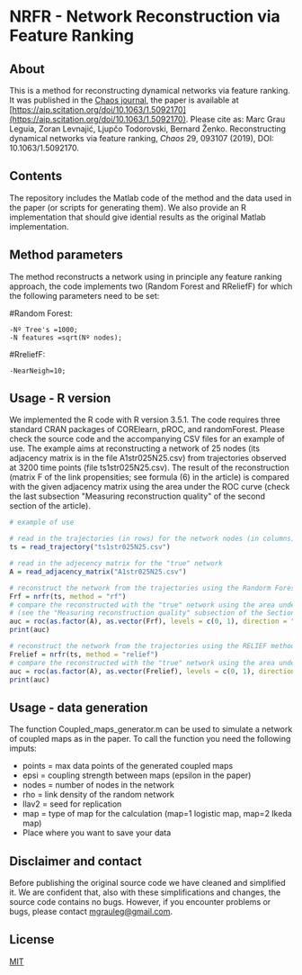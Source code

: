# NRFR - Network Reconstruction via Feature Ranking


## About

This is a method for reconstructing dynamical networks via feature ranking. It was published in the [Chaos journal](https://aip.scitation.org/journal/cha), the paper is available at [https://aip.scitation.org/doi/10.1063/1.5092170](https://aip.scitation.org/doi/10.1063/1.5092170). Please cite as: Marc Grau Leguia, Zoran Levnajić, Ljupčo Todorovski, Bernard Ženko. Reconstructing dynamical networks via feature ranking, _Chaos_ 29, 093107 (2019), DOI: 10.1063/1.5092170.


## Contents

The repository includes the Matlab code of the method and the data used in the paper (or scripts for generating them). We also provide an R implementation that should give idential results as the original Matlab implementation.


## Method parameters
The method reconstructs a network using in principle any feature ranking approach, the code implements two (Random Forest and RReliefF) for which the following parameters need to be set:

#Random Forest:

	-Nº Tree's =1000;
	-N features =sqrt(Nº nodes);
#RreliefF:

	-NearNeigh=10;


## Usage - R version

We implemented the R code with R version 3.5.1. The code requires three standard CRAN packages of CORElearn, pROC, and randomForest. Please check the source code and the accompanying CSV files for an example of use. The example aims at reconstructing a network of 25 nodes (its adjacency matrix is in the file A1str025N25.csv) from trajectories observed at 3200 time points (file ts1str025N25.csv). The result of the reconstruction (matrix F of the link propensities; see formula (6) in the article) is compared with the given adjacency matrix using the area under the ROC curve (check the last subsection "Measuring reconstruction quality" of the second section of the article).

```r
# example of use

# read in the trajectories (in rows) for the network nodes (in columns)
ts = read_trajectory("ts1str025N25.csv")

# read in the adjecency matrix for the "true" network 
A = read_adjacency_matrix("A1str025N25.csv")

# reconstruct the network from the trajectories using the Randorm Forest method
Frf = nrfr(ts, method = "rf")
# compare the reconstructed with the "true" network using the area under the ROC curve
# (see the "Measuring reconstruction quality" subsection of the Section 2 of the article)
auc = roc(as.factor(A), as.vector(Frf), levels = c(0, 1), direction = "<")$auc
print(auc)

# reconstruct the network from the trajectories using the RELIEF method
Frelief = nrfr(ts, method = "relief")
# compare the reconstructed with the "true" network using the area under the ROC curve
auc = roc(as.factor(A), as.vector(Frelief), levels = c(0, 1), direction = "<")$auc
print(auc)
```





## Usage - data generation

The function Coupled_maps_generator.m can be used to simulate a network of coupled maps as in the paper. To call the function you need the following imputs:

 - points = max data points of the generated coupled maps
 - epsi = coupling strength between maps (epsilon in the paper)
 - nodes = number of nodes in the network
 - rho = link density of the random network
 - llav2 = seed for replication
 - map = type of map for the calculation (map=1 logistic map, map=2 Ikeda map)
 - Place where you want to save your data



## Disclaimer and contact

Before publishing the original source code we have cleaned and simplified it. We are confident that, also with these simplifications and changes, the source code contains no bugs. However, if you encounter problems or bugs, please contact mgrauleg@gmail.com.


## License

[MIT](LICENSE)
